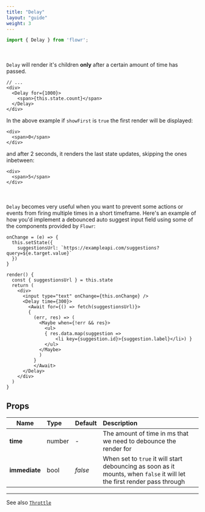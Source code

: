 ```yaml
---
title: "Delay"
layout: "guide"
weight: 3
---
```


```javascript
import { Delay } from 'flowr';
```

\
\
`Delay` will render it's children **only** after a certain amount of time has passed.

```text/jsx
// ...
<div>
  <Delay for={1000}>
    <span>{this.state.count}</span>
  </Delay>
</div>
```

In the above example if `showFirst` is `true` the first render will be displayed:

```text/jsx
<div>
  <span>0</span>
</div>
```

and after 2 seconds, it renders the last state updates, skipping the ones inbetween:

```text/jsx
<div>
  <span>5</span>
</div>
```

\
\
`Delay` becomes very useful when you want to prevent some actions or events from firing multiple times in a short timeframe. Here's an example of how you'd implement a debounced auto suggest input field using some of the components provided by `Flowr`:

```text/jsx
onChange = (e) => {
  this.setState({
    suggestionsUrl: `https://exampleapi.com/suggestions?query=${e.target.value}`
  })
}

render() {
  const { suggestionsUrl } = this.state
  return (
    <div>
      <input type="text" onChange={this.onChange} />
      <Delay time={300}>
        <Await for={() => fetch(suggestionsUrl)}>
        {
          (err, res) => (
            <Maybe when={!err && res}>
              <ul>
              { res.data.map(suggestion =>
                  <li key={suggestion.id}>{suggestion.label}</li>) }
              </ul>
            </Maybe>
            )
          }
          </Await>
      </Delay>
    </div>
  )
}
```

<article id="debounce-props">

## Props

| Name          | Type   | Default | Description                                                                                                              |
| ------------- | :----- | :------ | :----------------------------------------------------------------------------------------------------------------------- |
| **time**      | number | _-_     | The amount of time in ms that we need to debounce the render for                                                         |
| **immediate** | bool   | _false_ | When set to `true` it will start debouncing as soon as it mounts, when `false` it will let the first render pass through |

---

See also [`Throttle`][throttle]

</article>

[throttle]: Throttle.html
